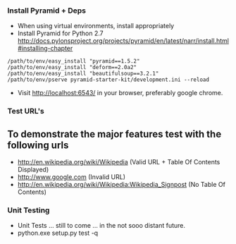 ### Install Pyramid + Deps
- When using virtual environments, install appropriately
- Install Pyramid for Python 2.7 http://docs.pylonsproject.org/projects/pyramid/en/latest/narr/install.html#installing-chapter

```shell
/path/to/env/easy_install "pyramid==1.5.2"
/path/to/env/easy_install "deform==2.0a2"
/path/to/env/easy_install "beautifulsoup==3.2.1"
/path/to/env/pserve pyramid-starter-kit/development.ini --reload
```

- Visit [http://localhost:6543/](http://localhost:6543/) in your browser, preferably google chrome.

### Test URL's
## To demonstrate the major features test with the following urls
- http://en.wikipedia.org/wiki/Wikipedia (Valid URL + Table Of Contents Displayed)
- http://www.google.com (Invalid URL)
- http://en.wikipedia.org/wiki/Wikipedia:Wikipedia_Signpost (No Table Of Contents)

### Unit Testing
- Unit Tests ... still to come ... in the not sooo distant future.
- python.exe setup.py test -q